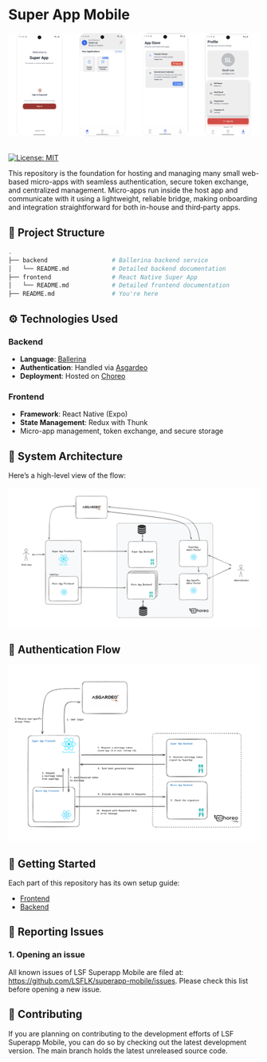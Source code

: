 <h1 align="left">Super App Mobile</h1>

<img src="./resources/snapshots.png" alt="Architecture Diagram" width="700"/>
<br></br>
<p align="left">
  <a href="https://opensource.org/license/apache-2-0">
    <img alt="License: MIT" src="https://img.shields.io/badge/License-MIT-green.svg">
  </a>
</p>
This repository is the foundation for hosting and managing many small web-based micro-apps with seamless authentication, secure token exchange, and centralized management. Micro-apps run inside the host app and communicate with it using a lightweight, reliable bridge, making onboarding and integration straightforward for both in-house and third‑party apps.


## 🧭 Project Structure

```bash
.
├── backend                  # Ballerina backend service
│   └── README.md            # Detailed backend documentation
├── frontend                 # React Native Super App
│   └── README.md            # Detailed frontend documentation
├── README.md                # You're here
```

## ⚙️ Technologies Used

### Backend
- **Language**: [Ballerina](https://ballerina.io/)
- **Authentication**: Handled via [Asgardeo](https://wso2.com/asgardeo/)
- **Deployment**: Hosted on [Choreo](https://wso2.com/choreo/)

### Frontend
- **Framework**: React Native (Expo)
- **State Management**: Redux with Thunk
- Micro-app management, token exchange, and secure storage


## 🧱 System Architecture

Here’s a high-level view of the flow:
<br></br>
<img src="./resources/architecture_diagram.png" alt="Architecture Diagram" width="700"/>

## 🧱 Authentication Flow

<img src="./resources/auth_flow.png" alt="Authentication Flow Diagram" width="700"/>

## 🚀 Getting Started

Each part of this repository has its own setup guide:

- [Frontend](./frontend/README.md)
- [Backend](./backend/README.md)

## 🐞 Reporting Issues

###  1. Opening an issue

All known issues of LSF Superapp Mobile are filed at: https://github.com/LSFLK/superapp-mobile/issues. Please check this list before opening a new issue.

<!-- ### 2.  Reporting security issues

Please do not report security issues via GitHub issues. Instead, follow the [WSO2 Security Vulnerability Reporting Guidelines](https://security.docs.wso2.com/en/latest/security-reporting/vulnerability-reporting-guidelines/). -->

## 🤝 Contributing

If you are planning on contributing to the development efforts of LSF Superapp Mobile, you can do so by checking out the latest development version. The main branch holds the latest unreleased source code.

